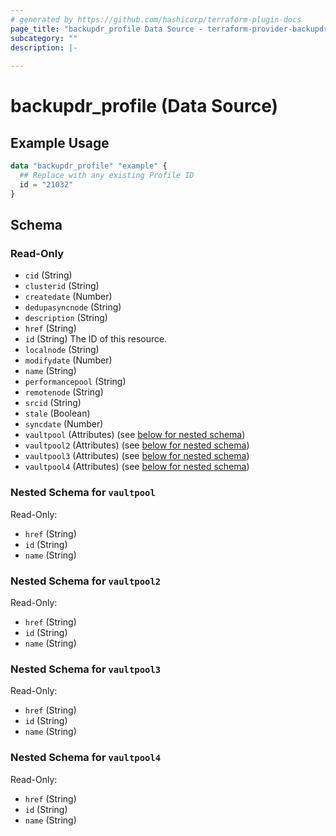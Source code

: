 ```yaml
---
# generated by https://github.com/hashicorp/terraform-plugin-docs
page_title: "backupdr_profile Data Source - terraform-provider-backupdr"
subcategory: ""
description: |-
  
---
```


# backupdr_profile (Data Source)



## Example Usage

```terraform
data "backupdr_profile" "example" {
  ## Replace with any existing Profile ID 
  id = "21032"
}
```

<!-- schema generated by tfplugindocs -->
## Schema

### Read-Only

- `cid` (String)
- `clusterid` (String)
- `createdate` (Number)
- `dedupasyncnode` (String)
- `description` (String)
- `href` (String)
- `id` (String) The ID of this resource.
- `localnode` (String)
- `modifydate` (Number)
- `name` (String)
- `performancepool` (String)
- `remotenode` (String)
- `srcid` (String)
- `stale` (Boolean)
- `syncdate` (Number)
- `vaultpool` (Attributes) (see [below for nested schema](#nestedatt--vaultpool))
- `vaultpool2` (Attributes) (see [below for nested schema](#nestedatt--vaultpool2))
- `vaultpool3` (Attributes) (see [below for nested schema](#nestedatt--vaultpool3))
- `vaultpool4` (Attributes) (see [below for nested schema](#nestedatt--vaultpool4))

<a id="nestedatt--vaultpool"></a>
### Nested Schema for `vaultpool`

Read-Only:

- `href` (String)
- `id` (String)
- `name` (String)


<a id="nestedatt--vaultpool2"></a>
### Nested Schema for `vaultpool2`

Read-Only:

- `href` (String)
- `id` (String)
- `name` (String)


<a id="nestedatt--vaultpool3"></a>
### Nested Schema for `vaultpool3`

Read-Only:

- `href` (String)
- `id` (String)
- `name` (String)


<a id="nestedatt--vaultpool4"></a>
### Nested Schema for `vaultpool4`

Read-Only:

- `href` (String)
- `id` (String)
- `name` (String)
